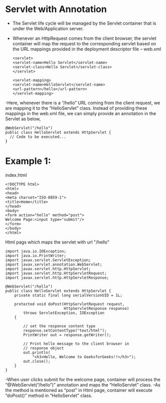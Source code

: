 # Servlet with Annotation
- The Servlet life cycle will be managed by the Servlet container that is under the Web/Application server.
- Whenever an HttpRequest comes from the client browser, the servlet container will map the request to the corresponding servlet based on the URL mappings provided in the deployment descriptor file – web.xml

  ```
  <servlet>
  <servlet-name>Hello Servlet</servlet-name>
  <servlet-class>Hello Servlet</servlet-class>
  </servlet>

  <servlet-mapping>
  <servlet-name>HelloServlet</servlet-name>
  <url-pattern>/hello</url-pattern>
  </servlet-mapping>
  ```
-Here, whenever there is a “/hello” URL coming from the client request, we are mapping it to the “HelloServlet” class. Instead of providing these mappings in the web.xml file, we can simply provide an annotation in the Servlet as below,
  ```
@WebServlet("/hello") 
public class HelloServlet extends HttpServlet { 
    // Code to be executed... 
}
```


# Example 1:
index.html
```
<!DOCTYPE html>
<html>
<head>
<meta charset="ISO-8859-1">
<title>Home</title>
</head>
<body>
<form action="hello" method="post">
Welcome Page:<input type="submit"/>
</form>
</body>
</html>

```

Html pags which maps the servlet with url "/hello"

```
import java.io.IOException; 
import java.io.PrintWriter; 
import javax.servlet.ServletException; 
import javax.servlet.annotation.WebServlet; 
import javax.servlet.http.HttpServlet; 
import javax.servlet.http.HttpServletRequest; 
import javax.servlet.http.HttpServletResponse; 
  
@WebServlet("/hello") 
public class HelloServlet extends HttpServlet { 
    private static final long serialVersionUID = 1L; 
  
    protected void doPost(HttpServletRequest request, 
                          HttpServletResponse response) 
        throws ServletException, IOException 
    { 
  
        // set the response content type 
        response.setContentType("text/html"); 
        PrintWriter out = response.getWriter(); 
  
        // Print hello message to the client browser in 
        // response object 
        out.println( 
            "<h3>Hello, Welcome to GeeksforGeeks!!</h3>"); 
        out.close(); 
    } 
}
```
-When user clicks submit for the welcome page, container will process the “@WebServlet(“/hello”)” annotation and maps the “HelloServlet” class.
-As the method is mentioned as “post” in Html page, container will execute “doPost()” method in “HelloServlet” class.




